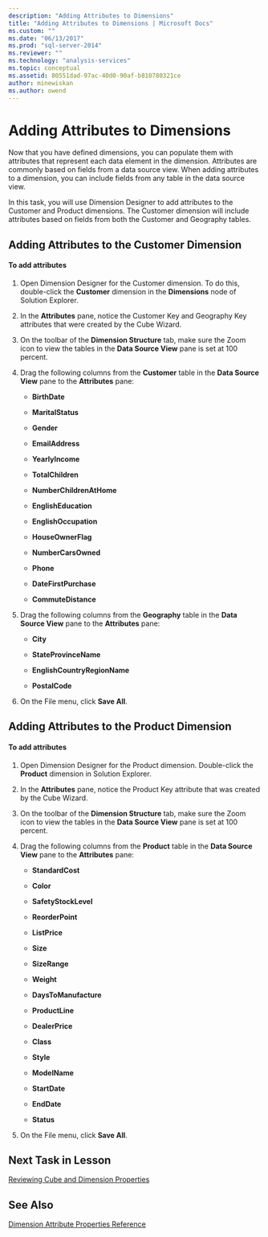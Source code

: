 ```yaml
---
description: "Adding Attributes to Dimensions"
title: "Adding Attributes to Dimensions | Microsoft Docs"
ms.custom: ""
ms.date: "06/13/2017"
ms.prod: "sql-server-2014"
ms.reviewer: ""
ms.technology: "analysis-services"
ms.topic: conceptual
ms.assetid: 80551dad-97ac-40d0-90af-b810780321ce
author: minewiskan
ms.author: owend
---
```

# Adding Attributes to Dimensions
  Now that you have defined dimensions, you can populate them with attributes that represent each data element in the dimension. Attributes are commonly based on fields from a data source view. When adding attributes to a dimension, you can include fields from any table in the data source view.  
  
 In this task, you will use Dimension Designer to add attributes to the Customer and Product dimensions. The Customer dimension will include attributes based on fields from both the Customer and Geography tables.  
  
## Adding Attributes to the Customer Dimension  
  
#### To add attributes  
  
1.  Open Dimension Designer for the Customer dimension. To do this, double-click the **Customer** dimension in the **Dimensions** node of Solution Explorer.  
  
2.  In the **Attributes** pane, notice the Customer Key and Geography Key attributes that were created by the Cube Wizard.  
  
3.  On the toolbar of the **Dimension Structure** tab, make sure the Zoom icon to view the tables in the **Data Source View** pane is set at 100 percent.  
  
4.  Drag the following columns from the **Customer** table in the **Data Source View** pane to the **Attributes** pane:  
  
    -   **BirthDate**  
  
    -   **MaritalStatus**  
  
    -   **Gender**  
  
    -   **EmailAddress**  
  
    -   **YearlyIncome**  
  
    -   **TotalChildren**  
  
    -   **NumberChildrenAtHome**  
  
    -   **EnglishEducation**  
  
    -   **EnglishOccupation**  
  
    -   **HouseOwnerFlag**  
  
    -   **NumberCarsOwned**  
  
    -   **Phone**  
  
    -   **DateFirstPurchase**  
  
    -   **CommuteDistance**  
  
5.  Drag the following columns from the **Geography** table in the **Data Source View** pane to the **Attributes** pane:  
  
    -   **City**  
  
    -   **StateProvinceName**  
  
    -   **EnglishCountryRegionName**  
  
    -   **PostalCode**  
  
6.  On the File menu, click **Save All**.  
  
## Adding Attributes to the Product Dimension  
  
#### To add attributes  
  
1.  Open Dimension Designer for the Product dimension. Double-click the **Product** dimension in Solution Explorer.  
  
2.  In the **Attributes** pane, notice the Product Key attribute that was created by the Cube Wizard.  
  
3.  On the toolbar of the **Dimension Structure** tab, make sure the Zoom icon to view the tables in the **Data Source View** pane is set at 100 percent.  
  
4.  Drag the following columns from the **Product** table in the **Data Source View** pane to the **Attributes** pane:  
  
    -   **StandardCost**  
  
    -   **Color**  
  
    -   **SafetyStockLevel**  
  
    -   **ReorderPoint**  
  
    -   **ListPrice**  
  
    -   **Size**  
  
    -   **SizeRange**  
  
    -   **Weight**  
  
    -   **DaysToManufacture**  
  
    -   **ProductLine**  
  
    -   **DealerPrice**  
  
    -   **Class**  
  
    -   **Style**  
  
    -   **ModelName**  
  
    -   **StartDate**  
  
    -   **EndDate**  
  
    -   **Status**  
  
5.  On the File menu, click **Save All**.  
  
## Next Task in Lesson  
 [Reviewing Cube and Dimension Properties](lesson-2-4-reviewing-cube-and-dimension-properties.md)  
  
## See Also  
 [Dimension Attribute Properties Reference](multidimensional-models/dimension-attribute-properties-reference.md)  
  
  

